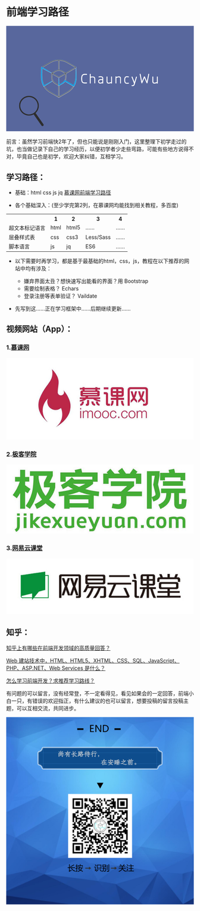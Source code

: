 # 前端学习路径
![logo](img/CW首图.gif)

前言：虽然学习前端快2年了，但也只能说是刚刚入门，这里整理下初学走过的坑，也当做记录下自己的学习经历，以便初学者少走些弯路，可能有些地方说得不对，毕竟自己也是初学，欢迎大家纠错，互相学习。

## 学习路径：
* 基础：html css js jq [慕课网前端学习路径](http://www.imooc.com/course/programdetail/pid/32)

* 各个基础深入：(至少学完第2列，在慕课网均能找到相关教程，多百度)

<table>
    <tr>
        <th></th>
        <th>1</th>
        <th>2</th>
        <th>3</th>
        <th>4</th>
    </tr>
    <tr>
        <td>超文本标记语言</td>
        <td>html</td>
        <td>html5</td>
        <td>……</td>
        <td>……</td>
    </tr>
    <tr>
        <td>层叠样式表</td>
        <td>css</td>
        <td>css3</td>
        <td>Less/Sass</td>
        <td>……</td>
    </tr>
    <tr>
        <td>脚本语言</td>
        <td>js</td>
        <td>jq</td>
        <td>ES6</td>
        <td>……</td>
    </tr>
</table>


* 以下需要时再学习，都是基于最基础的html，css，js，教程在以下推荐的网站中均有涉及：
    * 嫌弃界面太丑？想快速写出能看的界面？用 Bootstrap 
    * 需要绘制表格？ Echars
    * 登录注册等表单验证？ Vaildate

* 先写到这……正在学习框架中……后期继续更新……

## 视频网站（App）：

### 1.[慕课网](http://class.imooc.com/)
![慕课网](img/imooc.jpg)

### 2.[极客学院](http://www.jikexueyuan.com/)
![极客学院](img/jikexueyuan.jpg)

### 3.[网易云课堂](http://study.163.com/)
![网易云课堂](img/wyykt.jpg)

## 知乎：

[知乎上有哪些在前端开发领域的高质量回答？](https://www.zhihu.com/question/20246142/answer/14470387)

[Web 建站技术中，HTML、HTML5、XHTML、CSS、SQL、JavaScript、PHP、ASP.NET、Web Services 是什么？](https://www.zhihu.com/question/22689579/answer/22318058
)

[怎么学习前端开发？求推荐学习路线？](https://www.zhihu.com/question/30180100/answer/156399333
)

有问题的可以留言，没有经常登，不一定看得见，看见如果会的一定回答，前端小白一只，有错误的欢迎指正，有什么建议的也可以留言，想要投稿的留言投稿主题，可以互相交流，共同进步。

![logo](img/ChauncyWu_foot.png)